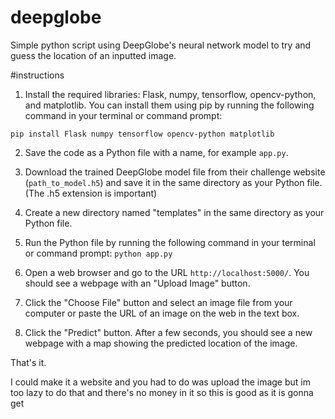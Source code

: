 # deepglobe
Simple python script using DeepGlobe's neural network model to try and guess the location of an inputted image.



#instructions

1. Install the required libraries: Flask, numpy, tensorflow, opencv-python, and matplotlib. You can install them using pip by running the following command in your terminal or command prompt:

`pip install Flask numpy tensorflow opencv-python matplotlib`

2. Save the code as a Python file with a name, for example `app.py`.

3. Download the trained DeepGlobe model file from their challenge website (`path_to_model.h5`) and save it in the same directory as your Python file. (The .h5 extension is important)

4. Create a new directory named "templates" in the same directory as your Python file.

5. Run the Python file by running the following command in your terminal or command prompt:
`python app.py`

6. Open a web browser and go to the URL `http://localhost:5000/`. You should see a webpage with an "Upload Image" button.

7. Click the "Choose File" button and select an image file from your computer or paste the URL of an image on the web in the text box.

8. Click the "Predict" button. After a few seconds, you should see a new webpage with a map showing the predicted location of the image.

That's it.

I could make it a website and you had to do was upload the image but im too lazy to do that and there's no money in it so this is good as it is gonna get
